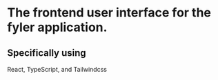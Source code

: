 # The frontend user interface for the fyler application.

## Specifically using

React, TypeScript, and Tailwindcss
